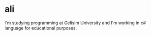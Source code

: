 # ali
I'm studying programming at Gelisim University and I'm working in c# language for educational purposes.
